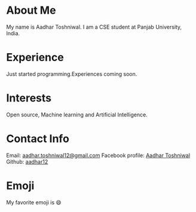# About Me
My name is Aadhar Toshniwal. I am a CSE student at Panjab University, India.
# Experience
Just started programming.Experiences coming soon.
# Interests
Open source, Machine learning and Artificial Intelligence.
# Contact Info
Email: [aadhar.toshniwal12@gmail.com](mailto:aadhar.toshniwal12@gmail.com@gmail.com)
Facebook profile: [Aadhar Toshniwal](https://www.facebook.com/aadhar.toshniwal.5)
Github: [aadhar12](https://github.com/aadhar12)
# Emoji
My favorite emoji is :smile:
